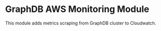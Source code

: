 # GraphDB AWS Monitoring Module

This module adds metrics scraping from GraphDB cluster to Cloudwatch.
